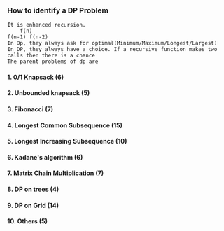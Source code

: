 ### How to identify a DP Problem
    It is enhanced recursion.
        f(n)
    f(n-1) f(n-2)
    In Dp, they always ask for optimal(Minimum/Maximum/Longest/Largest)
    In DP, they always have a choice. If a recursive function makes two calls then there is a chance
    The parent problems of dp are
#### 1. 0/1 Knapsack (6)
#### 2. Unbounded knapsack (5)
#### 3. Fibonacci (7)
#### 4. Longest Common Subsequence (15)
#### 5. Longest Increasing Subsequence (10)
#### 6. Kadane's algorithm (6)
#### 7. Matrix Chain Multiplication (7)
#### 8. DP on trees (4)
#### 9. DP on  Grid (14)
#### 10. Others (5)